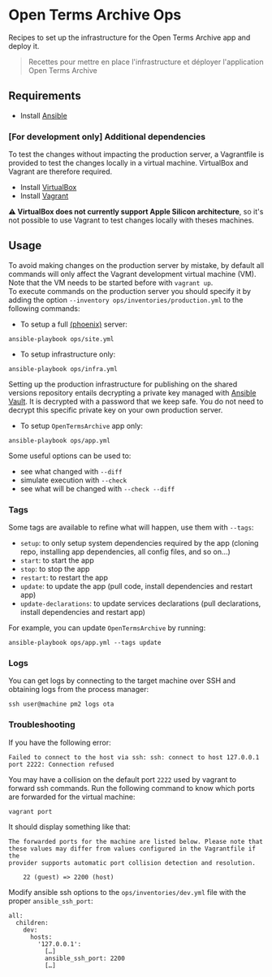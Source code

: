 # Open Terms Archive Ops

Recipes to set up the infrastructure for the Open Terms Archive app and deploy it.

> Recettes pour mettre en place l'infrastructure et déployer l'application Open Terms Archive

## Requirements

- Install [Ansible](https://docs.ansible.com/ansible/latest/installation_guide/intro_installation.html)

### [For development only] Additional dependencies

To test the changes without impacting the production server, a Vagrantfile is provided to test the changes locally in a virtual machine. VirtualBox and Vagrant are therefore required.

- Install [VirtualBox](https://www.vagrantup.com/docs/installation/)
- Install [Vagrant](https://www.vagrantup.com/docs/installation/)

**:warning: VirtualBox does not currently support Apple Silicon architecture**, so it's not possible to use Vagrant to test changes locally with theses machines.

## Usage

To avoid making changes on the production server by mistake, by default all commands will only affect the Vagrant development virtual machine (VM). Note that the VM needs to be started before with `vagrant up`.\
To execute commands on the production server you should specify it by adding the option `--inventory ops/inventories/production.yml` to the following commands:

- To setup a full [(phoenix)](https://martinfowler.com/bliki/PhoenixServer.html) server:

```
ansible-playbook ops/site.yml
```

- To setup infrastructure only:

```
ansible-playbook ops/infra.yml
```

Setting up the production infrastructure for publishing on the shared versions repository entails decrypting a private key managed with [Ansible Vault](https://docs.ansible.com/ansible/latest/user_guide/vault.html). It is decrypted with a password that we keep safe. You do not need to decrypt this specific private key on your own production server.

- To setup `OpenTermsArchive` app only:

```
ansible-playbook ops/app.yml
```

Some useful options can be used to:

- see what changed with `--diff`
- simulate execution with `--check`
- see what will be changed with `--check --diff`

### Tags

Some tags are available to refine what will happen, use them with `--tags`:

- `setup`: to only setup system dependencies required by the app (cloning repo, installing app dependencies, all config files, and so on…)
- `start`: to start the app
- `stop`: to stop the app
- `restart`: to restart the app
- `update`: to update the app (pull code, install dependencies and restart app)
- `update-declarations`: to update services declarations (pull declarations, install dependencies and restart app)

For example, you can update `OpenTermsArchive` by running:

```
ansible-playbook ops/app.yml --tags update
```

### Logs

You can get logs by connecting to the target machine over SSH and obtaining logs from the process manager:

```
ssh user@machine pm2 logs ota
```

### Troubleshooting

If you have the following error:

```
Failed to connect to the host via ssh: ssh: connect to host 127.0.0.1 port 2222: Connection refused
```

You may have a collision on the default port `2222` used by vagrant to forward ssh commands.
Run the following command to know which ports are forwarded for the virtual machine:

```
vagrant port
```

It should display something like that:

```
The forwarded ports for the machine are listed below. Please note that
these values may differ from values configured in the Vagrantfile if the
provider supports automatic port collision detection and resolution.

    22 (guest) => 2200 (host)
```

Modify ansible ssh options to the `ops/inventories/dev.yml` file with the proper `ansible_ssh_port`:

```
all:
  children:
    dev:
      hosts:
        '127.0.0.1':
          […]
          ansible_ssh_port: 2200
          […]
```
